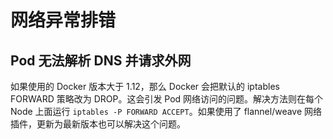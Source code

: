 # 网络异常排错

## Pod 无法解析 DNS 并请求外网

如果使用的 Docker 版本大于 1.12，那么 Docker 会把默认的 iptables FORWARD 策略改为 DROP。这会引发 Pod 网络访问的问题。解决方法则在每个 Node 上面运行 `iptables -P FORWARD ACCEPT`。如果使用了 flannel/weave 网络插件，更新为最新版本也可以解决这个问题。

